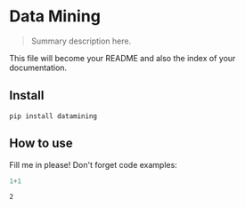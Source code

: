 # Data Mining
> Summary description here.


This file will become your README and also the index of your documentation.

## Install

`pip install datamining`

## How to use

Fill me in please! Don't forget code examples:

```python
1+1
```




    2


